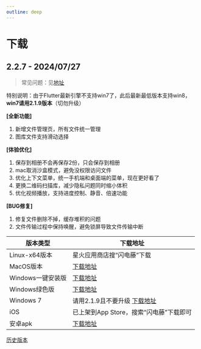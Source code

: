 ```yaml
---
outline: deep
---
```


# 下载

## 2.2.7 - 2024/07/27

> 常见问题：见[地址](/qa.html)

特别说明：由于Flutter最新引擎不支持win7了，此后最新最低版本支持win8，**win7请用2.1.9版本**（切勿升级）

**[全新功能]**
1. 新增文件管理页，所有文件统一管理
2. 图库文件支持滑动选择

**[体验优化]**
1. 保存到相册不会再保存2份，只会保存到相册
2. mac取消沙盒模式，避免没权限访问文件
3. 优化上下文菜单，统一手机端和桌面端的菜单，现在更好看了
4. 更换二维码扫描库，减少隐私问题同时缩小体积
5. 优化视频播放，支持进度控制、静音、倍速功能

**[BUG修复]**
1. 修复文件删除不掉，缓存堆积的问题
2. 文件传输过程中保持唤醒，避免锁屏导致文件传输中断

| 版本类型         | 下载地址                                                                                                                |
  | ------------ |---------------------------------------------------------------------------------------------------------------------|
  | Linux-x64版本  | 星火应用商店搜“闪电藤”下载                                       |
  | MacOS版本      | [下载地址](https://www.123pan.com/s/cXByVv-iipk.html)                                                        |
  | Windows一键安装版 | [下载地址](https://www.123pan.com/s/cXByVv-bipk.html)                                                |
  | Windows绿色版 | [下载地址](https://www.123pan.com/s/cXByVv-zipk.html)                                                |
  | Windows 7 | 请用2.1.9且不要升级 [下载地址](https://www.123pan.com/s/cXByVv-zNpk.html)                                                |
  | iOS          | 已上架到App Store，搜索“闪电藤”下载即可                                                                                           |
  | 安卓apk        | [下载地址](https://www.123pan.com/s/cXByVv-5ipk.html) |

[历史版本](/history.html)
